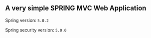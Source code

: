 ## A very simple SPRING MVC Web Application

Spring version: `5.0.2`

Spring security version: `5.0.0` 